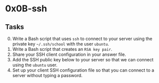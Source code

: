 # 0x0B-ssh

## Tasks

0. Write a Bash script that uses `ssh` to connect to your server using the private key `~/.ssh/school` with the user `ubuntu`.
1. Write a Bash script that creates an `RSA key pair`.
2. Share your SSH client configuration in your answer file.
3. Add the SSH public key below to your server so that we can connect using the `ubuntu` user.
4. Set up your client SSH configuration file so that you can connect to a server without typing a password.
